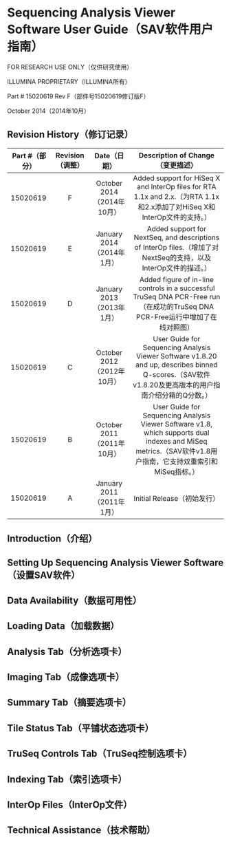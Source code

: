 # Sequencing Analysis Viewer Software User Guide（SAV软件用户指南）

FOR RESEARCH USE ONLY（仅供研究使用）

ILLUMINA PROPRIETARY（ILLUMINA所有）

Part # 15020619 Rev F（部件号15020619修订版F）

October 2014（2014年10月）

## Revision History（修订记录）

| Part #（部分） | Revision（调整） | Date（日期） | Description of Change（变更描述） |
| ------------- |:-------------:|:-------------:|:-------------:|  
| 15020619 | F | October 2014（2014年10月） | Added support for HiSeq X and InterOp files for RTA 1.1x and 2.x.（为RTA 1.1x和2.x添加了对HiSeq X和InterOp文件的支持。）
| 15020619 | E | January 2014（2014年1月） | Added support for NextSeq, and descriptions of InterOp files.（增加了对NextSeq的支持，以及InterOp文件的描述。）
| 15020619 | D | January 2013（2013年1月） | Added figure of in-line controls in a successful TruSeq DNA PCR-Free run（在成功的TruSeq DNA PCR-Free运行中增加了在线对照图）
| 15020619 | C | October 2012（2012年10月） | User Guide for Sequencing Analysis Viewer Software v1.8.20 and up, describes binned Q-scores.（SAV软件v1.8.20及更高版本的用户指南介绍分箱的Q分数。）
| 15020619 | B | October 2011（2011年10月） | User Guide for Sequencing Analysis Viewer Software v1.8, which supports dual indexes and MiSeq metrics.（SAV软件v1.8用户指南，它支持双重索引和MiSeq指标。）
| 15020619 | A | January 2011（2011年1月） | Initial Release（初始发行）

## Introduction（介绍）
## Setting Up Sequencing Analysis Viewer Software（设置SAV软件）
## Data Availability（数据可用性）
## Loading Data（加载数据）
## Analysis Tab（分析选项卡）
## Imaging Tab（成像选项卡）
## Summary Tab（摘要选项卡）
## Tile Status Tab（平铺状态选项卡）
## TruSeq Controls Tab（TruSeq控制选项卡）
## Indexing Tab（索引选项卡）
## InterOp Files（InterOp文件）
## Technical Assistance（技术帮助）

